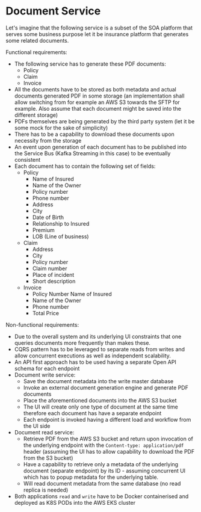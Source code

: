 # Document Service

Let's imagine that the following service is a subset of the SOA platform that serves some business purpose let it be
insurance platform that generates some related documents.

Functional requirements:

* The following service has to generate these PDF documents:
    * Policy
    * Claim
    * Invoice
* All the documents have to be stored as both metadata and actual documents generated PDF in some storage (an
  implementation shall allow switching from for example an AWS S3 towards the SFTP for example. Also assume that each
  document might be saved into the different storage)
* PDFs themselves are being generated by the third party system (let it be some mock for the sake of simplicity)
* There has to be a capability to download these documents upon necessity from the storage
* An event upon generation of each document has to be published into the Service Bus (Kafka Streaming in this case) to
  be eventually consistent
* Each document has to contain the following set of fields:
    * Policy
        * Name of Insured
        * Name of the Owner
        * Policy number
        * Phone number
        * Address
        * City
        * Date of Birth
        * Relationship to Insured
        * Premium
        * LOB (Line of business)
    * Claim
        * Address
        * City
        * Policy number
        * Claim number
        * Place of incident
        * Short description
    * Invoice
        * Policy Number
          Name of Insured
        * Name of the Owner
        * Phone number
        * Total Price

Non-functional requirements:

* Due to the overall system and its underlying UI constraints that one queries documents more frequently than
  makes these.
* CQRS pattern has to be leveraged to separate reads from writes and allow concurrent executions
  as well as independent scalability.
* An API first approach has to be used having a separate Open API schema for each endpoint
* Document write service:
    * Save the document metadata into the write master database
    * Invoke an external document generation engine and generate PDF documents
    * Place the aforementioned documents into the AWS S3 bucket
    * The UI will create only one type of document at the same time therefore each document has have a separate endpoint
    * Each endpoint is invoked having a different load and workflow from the UI side
* Document read service:
    * Retrieve PDF from the AWS S3 bucket and return upon invocation of the underlying endpoint with
      the `Content-type: application/pdf` header (assuming the UI has to allow capability to download the PDF from the
      S3 bucket)
    * Have a capability to retrieve only a metadata of the underlying document (separate endpoint) by its ID - assuming
      concurrent UI which has to popup metadata for the underlying table.
    * Will read document metadata from the same database (no read replica is needed)
* Both applications `read` and `write` have to be Docker containerised and deployed as K8S PODs into the AWS
  EKS cluster

